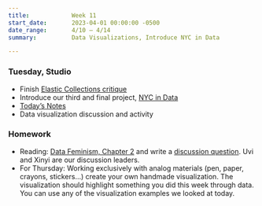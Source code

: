 ```yaml
---
title:            Week 11
start_date:       2023-04-01 00:00:00 -0500
date_range:       4/10 – 4/14
summary:          Data Visualizations, Introduce NYC in Data

---
```



### Tuesday, Studio

- Finish [Elastic Collections critique](https://paper.dropbox.com/doc/Core-2-Interaction-Week-10-Class-2-Elastic-Collection-Critique--B2LZ5qazBvSLy2ZFnKHX16iaAQ-0KlwEPA1DcPfqZsxzDxGC)
- Introduce our third and final project, [NYC in Data](../projects/nyc-data)
- [Today&rsquo;s Notes](https://paper.dropbox.com/doc/Parsons-Core-Interaction-S23-Week-11-Class-1--B2Jg9GuhVoiBoE1Q4XmmozpWAQ-vzMrrvhYnAacFOCSWZQ3l)
- Data visualization discussion and activity

### Homework
- Reading: [Data Feminism, Chapter 2](https://data-feminism.mitpress.mit.edu/pub/ei7cogfn/release/2?readingCollection=0cd867ef) and write a [discussion question](https://paper.dropbox.com/doc/Parsons-Core-Interaction-S23-Reading-Reflections--B2JqDKxq4aJ1a5zMCecip_q1AQ-xcAaUIV4Syfp3zmAR7IMi). Uvi and Xinyi are our discussion leaders.  
- For Thursday: Working exclusively with analog materials (pen, paper, crayons, stickers…) create your own handmade visualization. The visualization should highlight something you did this week through data. You can use any of the visualization examples we looked at today.